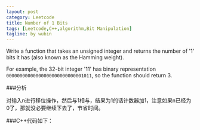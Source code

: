 ```yaml
---
layout: post
category: Leetcode
title: Number of 1 Bits
tags: [Leetcode,C++,algorithm,Bit Manipulation]
tagline: by wubin
---
```


Write a function that takes an unsigned integer and returns the number of '1' bits it has (also known as the Hamming weight).

For example, the 32-bit integer '11' has binary representation `00000000000000000000000000001011`, so the function should return 3.

<!--more-->

###分析

对输入n进行移位操作，然后与1相与，结果为1的话计数器加1，注意如果n已经为0了，那就没必要继续下去了，节省时间。

###C++代码如下：



